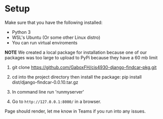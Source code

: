 # Setup

Make sure that you have the following installed:
- Python 3
- WSL's Ubuntu (Or some other Linux distro)
- You can run virtual enviroments

**NOTE**
We created a local package for installation because one of our packages
was too large to upload to PyPi because they have a 60 mb limit


1. git clone https://github.com/GaboxFH/cis4930-django-findcar-pkg.git

2. cd into the project directory then install the package: pip install dist/django-findcar-0.0.10.tar.gz

3. In command line run 'runmyserver'

4. Go to `http://127.0.0.1:8000/` in a browser.

Page should render, let me know in Teams if you run into any issues.
